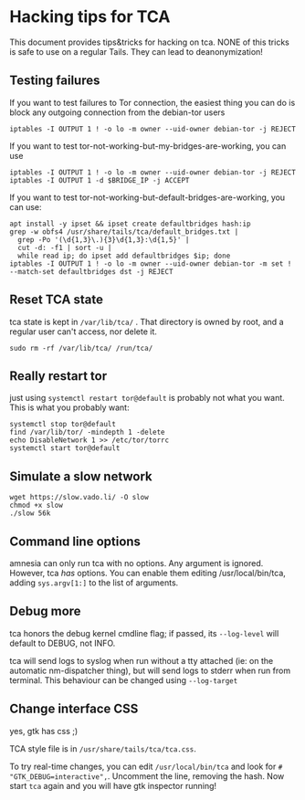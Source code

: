 Hacking tips for TCA
=======================

This document provides tips&tricks for hacking on tca. NONE of this tricks is safe to use on a regular Tails.
They can lead to deanonymization!


Testing failures
-------------------

If you want to test failures to Tor connection, the easiest thing you can do is block any outgoing connection
from the debian-tor users

    iptables -I OUTPUT 1 ! -o lo -m owner --uid-owner debian-tor -j REJECT

If you want to test tor-not-working-but-my-bridges-are-working, you can use

    iptables -I OUTPUT 1 ! -o lo -m owner --uid-owner debian-tor -j REJECT
    iptables -I OUTPUT 1 -d $BRIDGE_IP -j ACCEPT

If you want to test tor-not-working-but-default-bridges-are-working, you can use:

    apt install -y ipset && ipset create defaultbridges hash:ip
    grep -w obfs4 /usr/share/tails/tca/default_bridges.txt |
      grep -Po '(\d{1,3}\.){3}\d{1,3}:\d{1,5}' |
      cut -d: -f1 | sort -u |
      while read ip; do ipset add defaultbridges $ip; done
    iptables -I OUTPUT 1 ! -o lo -m owner --uid-owner debian-tor -m set ! --match-set defaultbridges dst -j REJECT

Reset TCA state
-------------

tca state is kept in `/var/lib/tca/` . That directory is owned by root, and a regular user can't
access, nor delete it.

    sudo rm -rf /var/lib/tca/ /run/tca/

Really restart tor
---------------------

just using `systemctl restart tor@default` is probably not what you want. This is what you probably want:

    systemctl stop tor@default
    find /var/lib/tor/ -mindepth 1 -delete
    echo DisableNetwork 1 >> /etc/tor/torrc
    systemctl start tor@default

Simulate a slow network
-------------------------

    wget https://slow.vado.li/ -O slow
    chmod +x slow
    ./slow 56k

Command line options
--------------------

amnesia can only run tca with no options. Any argument is ignored. However, tca *has* options. You can enable
them editing /usr/local/bin/tca, adding `sys.argv[1:]` to the list of arguments.

Debug more
----------

tca honors the debug kernel cmdline flag; if passed, its `--log-level` will default to DEBUG, not INFO.

tca will send logs to syslog when run without a tty attached (ie: on the automatic nm-dispatcher thing), but
will send logs to stderr when run from terminal. This behaviour can be changed using `--log-target`

Change interface CSS
---------------------

yes, gtk has css ;)

TCA style file is in `/usr/share/tails/tca/tca.css`.

To try real-time changes, you can edit `/usr/local/bin/tca` and look for `# "GTK_DEBUG=interactive",`.
Uncomment the  line, removing the hash. Now start `tca` again and you will have gtk inspector running!

